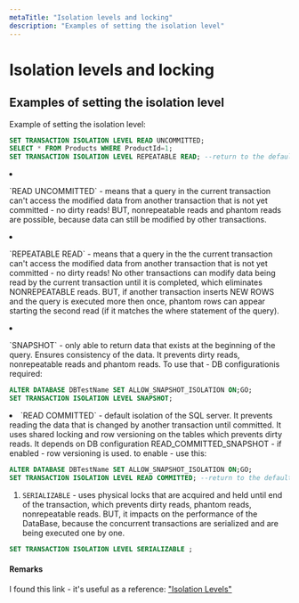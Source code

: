```yaml
---
metaTitle: "Isolation levels and locking"
description: "Examples of setting the isolation level"
---
```


# Isolation levels and locking



## Examples of setting the isolation level


Example of setting the isolation level:

```sql
SET TRANSACTION ISOLATION LEVEL READ UNCOMMITTED;
SELECT * FROM Products WHERE ProductId=1;
SET TRANSACTION ISOLATION LEVEL REPEATABLE READ; --return to the default one

```


<li>
<p>`READ UNCOMMITTED` - means that a query in the current transaction can't access the modified data from another transaction that is not yet committed - no dirty reads!
BUT, nonrepeatable reads and phantom reads are possible, because data can still be modified by other transactions.</p>
</li>
<li>
<p>`REPEATABLE READ` - means that a query in the the current transaction can't access the modified data from another transaction that is not yet committed - no dirty reads!
No other transactions can modify data being read by the current transaction until it is completed, which eliminates NONREPEATABLE reads. BUT, if another transaction inserts NEW ROWS and the query is executed more then once, phantom rows can appear starting the second read (if it matches the where statement of the query).</p>
</li>
<li>
<p>`SNAPSHOT` - only able to return data that exists at the beginning of the query. Ensures consistency of the data. It prevents dirty reads, nonrepeatable reads and phantom reads.
To use that - DB configurationis required:</p>
</li>

```sql
ALTER DATABASE DBTestName SET ALLOW_SNAPSHOT_ISOLATION ON;GO;
SET TRANSACTION ISOLATION LEVEL SNAPSHOT;

```


<li>`READ COMMITTED` - default isolation of the SQL server. It prevents reading the data that is changed by another transaction until committed. It uses shared locking and row versioning on the tables which prevents dirty reads. It depends on DB configuration READ_COMMITTED_SNAPSHOT - if enabled - row versioning is used.
to enable - use this:</li>

```sql
ALTER DATABASE DBTestName SET ALLOW_SNAPSHOT_ISOLATION ON;GO;
SET TRANSACTION ISOLATION LEVEL READ COMMITTED; --return to the default one

```


1. `SERIALIZABLE` - uses physical locks that are acquired and held until end of the transaction, which prevents dirty reads, phantom reads, nonrepeatable reads. BUT, it impacts on the performance of the DataBase, because the concurrent transactions are serialized and are being executed one by one.

```sql
SET TRANSACTION ISOLATION LEVEL SERIALIZABLE ;

```



#### Remarks


I found this link - it's useful as a reference:
["Isolation Levels"](https://www.simple-talk.com/sql/t-sql-programming/questions-about-t-sql-transaction-isolation-levels-you-were-too-shy-to-ask/)

